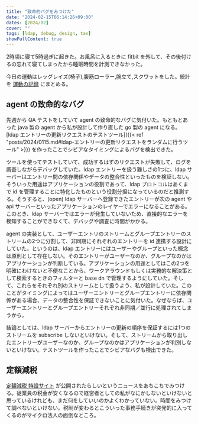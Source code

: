 ```yaml
---
title: "致命的バグをみつけた"
date: "2024-02-15T06:14:26+09:00"
dates: [2024/02]
cover: ""
tags: [ldap, debug, design, tax]
showFullContent: true
---
```


2時頃に寝て5時過ぎに起きた。お風呂に入るときに fitbit を外して、その後付けるの忘れて寝てしまったから睡眠時間を計測できなかった。

今日の運動はレッグレイズ(椅子),腹筋ローラー,腕立て,スクワットをした。統計を [運動の記録](https://docs.google.com/spreadsheets/d/1bg85QtM-LciUgey8I79uI7vW2PEwsP6TVdeIRVkACBg/edit?usp=sharing) にまとめる。

## agent の致命的なバグ

先週から QA テストをしていて agent の致命的なバグに気付いた。もともとあった java 製の agent から私が設計して作り直した go 製の agent になる。[ldap エントリーの更新リクエストのテストツール]({{< ref "posts/2024/0115.md#ldap-エントリーの更新リクエストをランダムに行うツール" >}}) を作ったことでシビアなタイミングによるバグを検出できた。

ツールを使ってテストしていて、成功するはずのリクエストが失敗して、ログを調査しながらデバッグしていた。ldap エントリーを扱う難しさの1つに、ldap サーバーはエントリー間の依存関係やデータの整合性といったものを検証しない。そういった用途はアプリケーションの役割であって、ldap プロトコルはあくまで id を管理することに特化したものという役割分担になっているのだと推測する。そうすると、(open) ldap サーバーへ登録できたエントリーが次の agent や api サーバーといったアプリケーションのレイヤーでエラーになることがある。このとき、ldap サーバーではエラーが発生していないため、直接的なエラーを検知することができなくて、デバッグや調査に時間がかかる。

agent の実装として、ユーザーエントリのストリームとグループエントリーのストリームの2つに分割して、非同期にそれぞれのエントリーを id 連携する設計にしていた。というのは、ldap エントリーにはユーザーやグループといった概念は原則として存在しない。そのエントリーがユーザーなのか、グループなのかはアプリケーションが判断している。アプリケーションの用途としてはこの2つを明確にわけないと不便なことから、ワークアラウンドもしくは実務的な解決策として検索するときのフィルターと base dn で管理するようにしていた。そして、これらをそれぞれ別のストリームとして扱うよう、私が設計していた。このことがタイミングによってはユーザーエントリーとグループエントリーに依存関係がある場合、データの整合性を保証できないことに気付いた。なぜならば、ユーザーエントリーとグループエントリーそれぞれ非同期／並行に処理されてしまうから。

結論としては、ldap サーバーからエントリーの更新の順序を保証するには1つのストリームを subscribe しないといけない。そして、ストリームから取り出したエントリーがユーザーなのか、グループなのかはアプリケーションが判別しないといけない。テストツールを作ったことでシビアなバグも検出できた。

## 定額減税

[定額減税 特設サイト](https://www.nta.go.jp/users/gensen/teigakugenzei/index.htm) が公開されたらしいというニュースをあちこちでみつける。従業員の税金が安くなるので経営者としての私がなにかしないといけないと思っているけれども、まだ何をしていいのかよくわかっていない。時間をみつけて調べないといけない。税制が変わるとこういった事務手続きが突発的に入ってくるのがマイクロ法人の面倒なところ。

